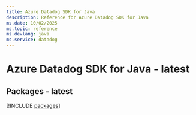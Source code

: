 ```yaml
---
title: Azure Datadog SDK for Java
description: Reference for Azure Datadog SDK for Java
ms.date: 10/02/2025
ms.topic: reference
ms.devlang: java
ms.service: datadog
---
```

# Azure Datadog SDK for Java - latest
## Packages - latest
[!INCLUDE [packages](datadog-index.md)]